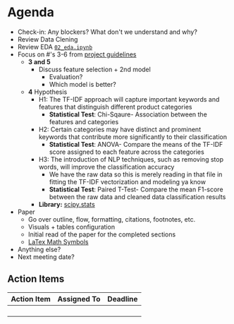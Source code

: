 # Agenda

- Check-in: Any blockers? What don't we understand and why?
- Review Data Clening
- Review EDA [```02_eda.ipynb```](https://github.com/bzekeria/cogs109-final-project/blob/main/notebooks/02_exploratory_data_analysis.ipynb)
- Focus on #'s 3-6 from [project guidelines](https://docs.google.com/document/d/1VCTgKDYME7eK4ETNuDsCDOB6EO2HRAp1OiwYNswPAsc/edit)
  - **3 and 5** 
    - Discuss feature selection + 2nd model
      - Evaluation?
      - Which model is better?
  - **4** Hypothesis
    - H1: The TF-IDF approach will capture important keywords and features that distinguish different product categories
      - **Statistical Test**: Chi-Sqaure- Association between the features and categories
    - H2: Certain categories may have distinct and prominent keywords that contribute more significantly to their classification
      - **Statistical Test**: ANOVA- Compare the means of the TF-IDF score assigned to each feature across the categories
    - H3: The introduction of NLP techniques, such as removing stop words, will improve the classification accuracy
      - We have the raw data so this is merely reading in that file in fitting the TF-IDF vectorization and modeling ya know
      - **Statistical Test**: Paired T-Test- Compare the mean F1-score between the raw data and cleaned data classification results    
    - **Library:** [scipy.stats](https://docs.scipy.org/doc/scipy/reference/stats.html)
- Paper
  - Go over outline, flow, formatting, citations, footnotes, etc.
  - Visuals + tables configuration
  - Initial read of the paper for the completed sections
  - [LaTex Math Symbols](https://www.cmor-faculty.rice.edu/~heinken/latex/symbols.pdf)
- Anything else?
- Next meeting date?

## Action Items

| Action Item                  | Assigned To     | Deadline      |
|------------------------------|-----------------|---------------|
|                              |                 |               |
|                              |                 |               |
|                              |                 |               |
|                              |                 |               |

